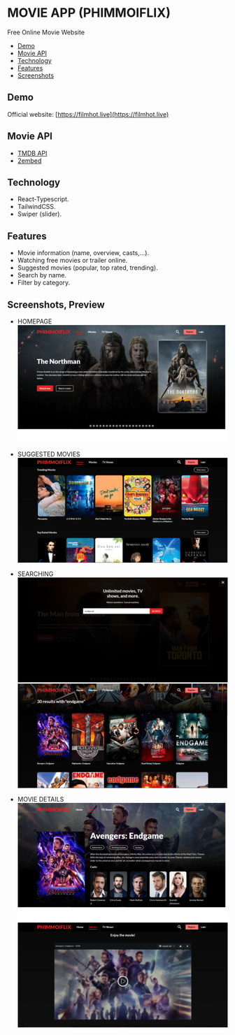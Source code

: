 # MOVIE APP (PHIMMOIFLIX)

Free Online Movie Website


- [Demo](#demo)
- [Movie API](#movie-api)
- [Technology](#main-technology-used)
- [Features](#features)
- [Screenshots](#screenshots-preview)

## Demo

Official website: [https://filmhot.live](https://filmhot.live)

## Movie API

- [TMDB API](https://developers.themoviedb.org/4/getting-started)
- [2embed](https://2embed.org/api)

## Technology

- React-Typescript.
- TailwindCSS.
- Swiper (slider).

## Features

- Movie information (name, overview, casts,...).
- Watching free movies or trailer online.
- Suggested movies (popular, top rated, trending).
- Search by name.
- Filter by category.

## Screenshots, Preview

- HOMEPAGE
  ![Screenshot 1](./screenshots/screenshot1.png)

- SUGGESTED MOVIES
  ![Screenshot 2](./screenshots/screenshot2.png)

- SEARCHING
  ![Screenshot 3](./screenshots/screenshot3.png)
  ![Screenshot 4](./screenshots/screenshot4.png)

- MOVIE DETAILS
  ![Screenshot 5](./screenshots/screenshot5.png)
  ![Screenshot 6](./screenshots/screenshot6.png)

